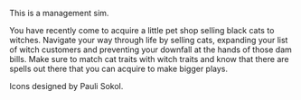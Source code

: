 This is a management sim.

You have recently come to acquire a little pet shop selling black cats to witches. Navigate your way through life by selling cats, expanding your list of witch customers and preventing your downfall at the hands of those dam bills. Make sure to match cat traits with witch traits and know that there are spells out there that you can acquire to make bigger plays.

Icons designed by Pauli Sokol.